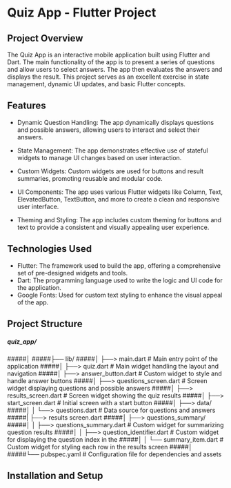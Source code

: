 # Quiz App - Flutter Project

## Project Overview

The Quiz App is an interactive mobile application built using Flutter and Dart. The main functionality of the app is to present a series of questions and allow users to select answers. The app then evaluates the answers and displays the result. This project serves as an excellent exercise in state management, dynamic UI updates, and basic Flutter concepts.

## Features
- Dynamic Question Handling: The app dynamically displays questions and possible answers, allowing users to interact and select their answers.

- State Management: The app demonstrates effective use of stateful widgets to manage UI changes based on user interaction.
   
- Custom Widgets: Custom widgets are used for buttons and result summaries, promoting reusable and modular code.

- UI Components: The app uses various Flutter widgets like Column, Text, ElevatedButton, TextButton, and more to create a clean and responsive user interface.

- Theming and Styling: The app includes custom theming for buttons and text to provide a consistent and visually appealing user experience.

## Technologies Used 

- Flutter: The framework used to build the app, offering a comprehensive set of pre-designed widgets and tools.
- Dart: The programming language used to write the logic and UI code for the application.
- Google Fonts: Used for custom text styling to enhance the visual appeal of the app.

## Project Structure

##### quiz_app/
#####│
#####├── lib/
#####│   ├──> main.dart                  # Main entry point of the application
#####│   ├──> quiz.dart                  # Main widget handling the layout and navigation
#####│   ├──> answer_button.dart         # Custom widget to style and handle answer buttons
#####│   ├──> questions_screen.dart      # Screen widget displaying questions and possible answers
#####│   ├──> results_screen.dart        # Screen widget showing the quiz results
#####│   ├──> start_screen.dart          # Initial screen with a start button
#####│   ├──> data/
#####│   │   └──> questions.dart         # Data source for questions and answers
#####|   ├──> results screen.dart 
#####│   ├──> questions_summary/
#####│   │   ├──> questions_summary.dart # Custom widget for summarizing question results
#####│   │   ├──> question_identifier.dart # Custom widget for displaying the question index in the 
#####│   │   └── summary_item.dart       # Custom widget for styling each row in the results screen
#####│
#####└── pubspec.yaml                   # Configuration file for dependencies and assets
   
## Installation and Setup


























